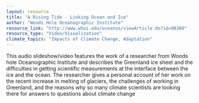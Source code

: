 ```yaml
---
layout: resource
title: "A Rising Tide - Linking Ocean and Ice"
author: "Woods Hole Oceanographic Institute"
resource_link: "http://www.whoi.edu/oceanus/viewArticle.do?id=98309"
resource_type: "Video/Visualization"
climate_topics: "Impacts of Climate Change, Adaptation"
---
```


This audio slideshow/video features the work of a researcher from Woods hole Oceanographic Institute and describes the Greenland ice sheet and the difficulties in getting scientific measurements at the interface between the ice and the ocean.  The researcher gives a personal account of her work on the recent increase in melting of glaciers, the challenges of working in Greenland, and the reasons why so many climate scientists are looking there for answers to questions about climate change
